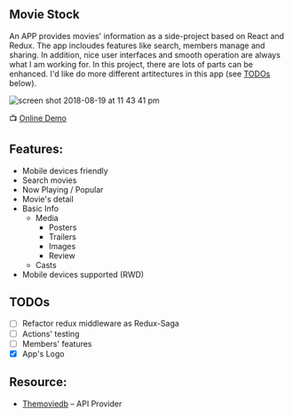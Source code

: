 ## Movie Stock

An APP provides movies' information as a side-project based on React and Redux. The app incloudes features like search, members manage and sharing. In addition, nice user interfaces and smooth operation are always what I am working for. In this project, there are lots of parts can be enhanced. I'd like do more different artitectures in this app (see [TODOs](#TODOs) below).

![screen shot 2018-08-19 at 11 43 41 pm](https://user-images.githubusercontent.com/1507950/44319450-e2b56600-a409-11e8-96b5-281d870c5a6e.png)

📺 [Online Demo](http://movie-stock.surge.sh/)

## Features:

- Mobile devices friendly
- Search movies
- Now Playing / Popular
- Movie's detail
- Basic Info
  - Media
    - Posters
    - Trailers
    - Images
    - Review
  - Casts
- Mobile devices supported (RWD)

## TODOs

- [ ] Refactor redux middleware as Redux-Saga
- [ ] Actions' testing
- [ ] Members' features
- [x] App's Logo

## Resource:

- [Themoviedb](https://www.themoviedb.org/) – API Provider
